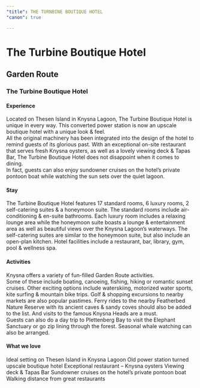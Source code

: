 ```yaml
---
"title": THE TURNBINE BOUTIQUE HOTEL
"canon": true

---
```


# The Turbine Boutique Hotel
## Garden Route
### The Turbine Boutique Hotel

#### Experience
Located on Thesen Island in Knysna Lagoon, The Turbine Boutique Hotel is unique in every way.  This converted power station is now an upscale boutique hotel with a unique look &amp; feel.  
All the original machinery has been integrated into the design of the hotel to remind guests of its glorious past.
With an exceptional on-site restaurant that serves fresh Knysna oysters, as well as a lovely viewing deck &amp; Tapas Bar, The Turbine Boutique Hotel does not disappoint when it comes to dining.  
In fact, guests can also enjoy sundowner cruises on the hotel’s private pontoon boat while watching the sun sets over the quiet lagoon.

#### Stay
The Turbine Boutique Hotel features 17 standard rooms, 6 luxury rooms, 2 self-catering suites &amp; a honeymoon suite.
The standard rooms include air-conditioning &amp; en-suite bathrooms.  Each luxury room includes a relaxing lounge area while the honeymoon suite boasts a lounge &amp; entertainment area as well as beautiful views over the Knysna Lagoon’s waterways.  The self-catering suites are similar to the honeymoon suite, but also include an open-plan kitchen.
Hotel facilities include a restaurant, bar, library, gym, pool &amp; wellness spa.

#### Activities
Knysna offers a variety of fun-filled Garden Route activities.  
Some of these include boating, canoeing, fishing, hiking or romantic sunset cruises.  Other exciting options include waterskiing, motorized water sports, kite surfing &amp; mountain bike trips.  Golf &amp; shopping excursions to nearby markets are also popular pastimes. 
Ferry rides to the nearby Featherbed Nature Reserve with its ancient caves &amp; sandy coves should also be added to the list.  And visits to the famous Knysna Heads are a must.  
Guests can also do a day trip to Plettenberg Bay to visit the Elephant Sanctuary or go zip lining through the forest.  Seasonal whale watching can also be arranged.


#### What we love
Ideal setting on Thesen Island in Knysna Lagoon
Old power station turned upscale boutique hotel
Exceptional restaurant – Knysna oysters
Viewing deck &amp; Tapas Bar
Sundowner cruises on the hotel’s private pontoon boat
Walking distance from great restaurants